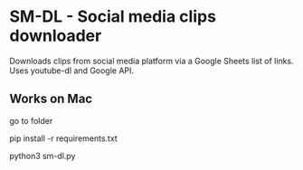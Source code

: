 # SM-DL - Social media clips downloader
Downloads clips from social media platform via a Google Sheets list of links. 
Uses youtube-dl and Google API.

## Works on Mac

go to folder

pip install -r requirements.txt

python3 sm-dl.py
